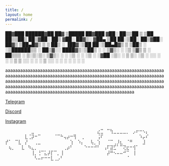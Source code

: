 ```yaml
---
title: /
layout: home
permalink: /
---
```




 ██▓███    ██████▓██   ██▓ ▒█████   ██▓███
▓██░  ██▒▒██    ▒ ▒██  ██▒▒██▒  ██▒▓██░  ██▒
▓██░ ██▓▒░ ▓██▄    ▒██ ██░▒██░  ██▒▓██░ ██▓▒
▒██▄█▓▒ ▒  ▒   ██▒ ░ ▐██▓░▒██   ██░▒██▄█▓▒ ▒
▒██▒ ░  ░▒██████▒▒ ░ ██▒▓░░ ████▓▒░▒██▒ ░  ░
▒▓▒░ ░  ░▒ ▒▓▒ ▒ ░  ██▒▒▒ ░ ▒░▒░▒░ ▒▓▒░ ░  ░
░▒ ░     ░ ░▒  ░ ░▓██ ░▒░   ░ ▒ ▒░ ░▒ ░
░░       ░  ░  ░  ▒ ▒ ░░  ░ ░ ░ ▒  ░░
               ░  ░ ░         ░ ░
                  ░ ░

aaaaaaaaaaaaaaaaaaaaaaaaaaaaaaaaaaaaaaaaaaaaaaaaaaaaaaaaaaaaaaaaaaaaaaaaaaaaaaaaaaaaaaaaaaaaaaaaaaaaaaaaaaaaaaaaaaaaaaaaaaaaaaaaaaaaaaaaaaaaaaaaaaaaaaaaaaaaaaaaaaaaaaaaaaaaaaaaaaaaaaaaaaaaaaaaaaaaaaaaaaaaaaaaaaaaaaaaaaaaaaaaaaaaaaaaaaaaaaaaaaaaaaaaaaaaaaaaaaaaaaaaaaaaaaaaaaaaaaaaaaaaaaaaaaaaaaaaaaaaaaaaaaaa
   
   [Telegram](https://t.me/psyop123)
   
   [Discord](https://discordapp.com/users/843618272779829248)               
   
   [Instagram](https://www.instagram.com/psyoppatch/)




⠀⠀⠀⠀⠀⠀⠀⠀⣀⠀⠀⠀⠀⠀⠀⠀⠀⠀⠀⠀⠀⠀
⠀⠀⠀⠀⠀⠀⣔⣉⠀⠉⢳⣀⣀⣀⣀⡀⠀⡠⠖⠒⠢⡄
⠀⠀⠀⠀⠀⠀⣇⢈⡽⠒⠉⠀⠀⠀⠀⠈⠉⠓⢤⡴⠒⢻
⠀⢀⠀⠀⠀⠀⢨⠏⠀⠀⠀⠀⠀⠀⠀⠀⠀⠀⠀⠱⡤⠎
⡞⠁⠀⠉⣇⠀⡜⠀⠀⢀⣀⠀⠀⠀⠀⠀⠀⠀⠀⠀⢱⠀
⠱⡄⠀⠀⢧⡀⢱⠀⠀⠈⠉⢀⡸⣆⠀⠈⠛⠀⠀⠀⣸⠀
⠀⢦⡀⠀⠀⣇⠀⠳⣄⡀⠀⠀⠀⠀⠀⠀⠀⠀⢀⡴⠃⠀
⠀⠀⠑⠒⠒⠚⠃⠀⢠⠏⣽⣋⠁⠉⢝⣖⠒⢺⠁⠀⠀⠀
⠀⠀⠀⠀⠀⠀⠀⠀⢸⡀⢘⠉⣅⡼⡏⠉⡀⢸⠀⠀⠀⠀
⠀⠀⠀⠀⠀⠀⠀⠀⠀⡼⠛⠢⠤⠤⠚⠉⠀⢸⠀⠀⠀⠀
⠀⠀⠀⠀⠀⠀⠀⠀⠀⠣⠤⠖⠒⠒⣇⢀⡠⠃⠀⠀⠀⠀
⠀⠀⠀⠀⠀⠀⠀⠀⠀⠀⠀⠀⠀⠀⠀⠈⠀⠀⠀⠀⠀⠀



